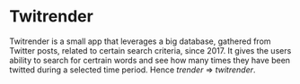 # Twitrender
Twitrender is a small app that leverages a big database, gathered from Twitter posts, related to certain search criteria, since 2017. It gives the users ability to search for certrain words and see how many times they have been twitted during a selected time period. Hence _trender_ => _twitrender_.
